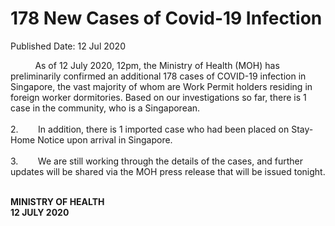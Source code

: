 <html>
    <meta http-equiv="Content-Type" content="text/html; charset=utf-8"/>
    <meta charset="utf-8"/>
    <title>178 New Cases of Covid-19 Infection</title>
    <body><h1>178 New Cases of Covid-19 Infection</h1>
    <p>Published Date: 12 Jul 2020</p> <p>&nbsp; &nbsp; &nbsp; &nbsp; &nbsp;&nbsp;As of 12 July 2020, 12pm, the Ministry of Health (MOH) has preliminarily confirmed an additional 178 cases of COVID-19 infection in Singapore, the vast majority of whom are Work Permit holders residing in foreign worker dormitories. Based on our investigations so far, there is 1 case in the community, who is a Singaporean.<br><br>2.&nbsp; &nbsp; &nbsp; &nbsp; In addition, there is 1 imported case who had been placed on Stay-Home Notice upon arrival in Singapore.<br><br>3.&nbsp; &nbsp; &nbsp; &nbsp; We are still working through the details of the cases, and further updates will be shared via the MOH press release that will be issued tonight.<br><br></p><div> </div><p><strong>MINISTRY OF HEALTH<br></strong><strong>12 JULY 2020</strong></p></body>
</html>
